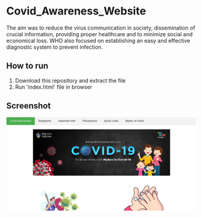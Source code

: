 # Covid_Awareness_Website

The aim was to reduce the virus communication in society, dissemination of crucial information, providing proper healthcare and to minimize social and economical loss. WHO also focused on establishing an easy and effective diagnostic system to prevent infection.

## How to run
1. Download this repository and extract the file
2. Run 'index.html' file in browser


## Screenshot
![Screenshot](Covid.png)
